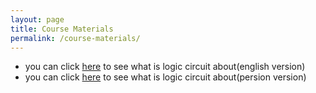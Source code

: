 ```yaml
---
layout: page
title: Course Materials
permalink: /course-materials/
---
```



* you can click [here](http://uav.ece.nus.edu.sg/~bmchen/courses/EG1108_Digital.pdf) to see what is logic circuit about(english version)
* you can click [here](http://engold.ui.ac.ir/~rasti/Courses/Logic_Circuits/Logic%20Circuits%20Notes.pdf) to see what is logic circuit about(persion version)